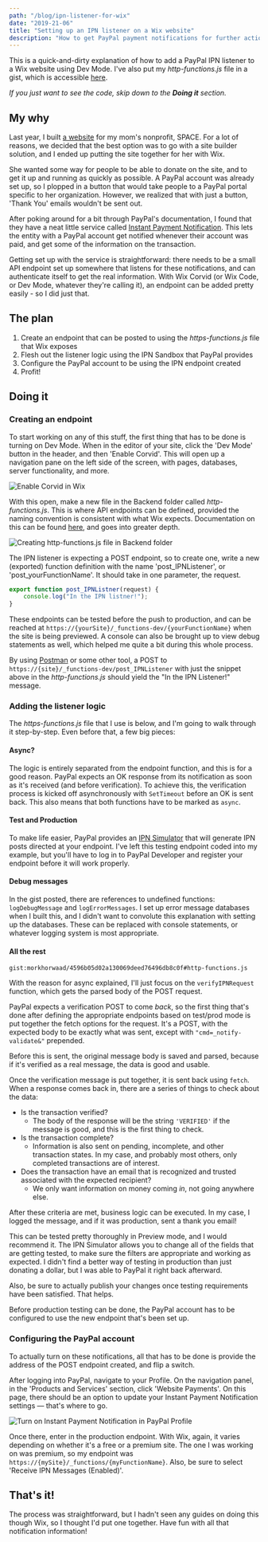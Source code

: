 ```yaml
---
path: "/blog/ipn-listener-for-wix"
date: "2019-21-06"
title: "Setting up an IPN listener on a Wix website"
description: "How to get PayPal payment notifications for further action"
---
```


This is a quick-and-dirty explanation of how to add a PayPal IPN listener to a Wix website using Dev Mode. I've also put my _http-functions.js_ file in a gist, which is accessible [here](https://gist.github.com/morkhorwaad/4596b05d02a130069deed76496db8c0f).

_If you just want to see the code, skip down to the **Doing it** section._ 

## My why

Last year, I built [a website](https://spaceinvermont.org) for my mom's nonprofit, SPACE. For a lot of reasons, we decided that the best option was to go with a site builder solution, and I ended up putting the site together for her with Wix. 

She wanted some way for people to be able to donate on the site, and to get it up and running as quickly as possible. A PayPal account was already set up, so I plopped in a button that would take people to a PayPal portal specific to her organization. However, we realized that with just a button, 'Thank You' emails wouldn't be sent out.

After poking around for a bit through PayPal's documentation, I found that they have a neat little service called [Instant Payment Notification](https://developer.paypal.com/docs/classic/products/instant-payment-notification/). This lets the entity with a PayPal account get notified whenever their account was paid, and get some of the information on the transaction. 

Getting set up with the service is straightforward: there needs to be a small API endpoint set up somewhere that listens for these notifications, and can authenticate itself to get the real information. With Wix Corvid (or Wix Code, or Dev Mode, whatever they're calling it), an endpoint can be added pretty easily - so I did just that. 

## The plan 

1. Create an endpoint that can be posted to using the _https-functions.js_ file that Wix exposes
2. Flesh out the listener logic using the IPN Sandbox that PayPal provides
3. Configure the PayPal account to be using the IPN endpoint created
4. Profit!

## Doing it

### Creating an endpoint

To start working on any of this stuff, the first thing that has to be done is turning on Dev Mode. When in the editor of your site, click the 'Dev Mode' button in the header, and then 'Enable Corvid'. This will open up a navigation pane on the left side of the screen, with pages, databases, server functionality, and more. 

<img alt="Enable Corvid in Wix" src="./enableCorvid.png"/>

With this open, make a new file in the Backend folder called _http-functions.js_. This is where API endpoints can be defined, provided the naming convention is consistent with what Wix expects. Documentation on this can be found [here](https://www.wix.com/corvid/reference/wix-http-functions.html), and goes into greater depth. 

<img alt="Creating http-functions.js file in Backend folder" src="./httpFunctionsFile.png" />

The IPN listener is expecting a POST endpoint, so to create one, write a new (exported) function definition with the name 'post_IPNListener', or 'post_yourFunctionName'. It should take in one parameter, the request.

```javascript
export function post_IPNListner(request) {
    console.log("In the IPN listner!");
}
```

These endpoints can be tested before the push to production, and can be reached at `https://{yourSite}/_functions-dev/{yourFunctionName}` when the site is being previewed. A console can also be brought up to view debug statements as well, which helped me quite a bit during this whole process.

By using [Postman](https://www.getpostman.com/) or some other tool, a POST to `https://{site}/_functions-dev/post_IPNListener` with just the snippet above in the _http-functions.js_ should yield the "In the IPN Listener!" message. 

### Adding the listener logic

The _https-functions.js_ file that I use is below, and I'm going to walk through it step-by-step. Even before that, a few big pieces: 

#### Async? 

The logic is entirely separated from the endpoint function, and this is for a good reason. PayPal expects an OK response from its notification as soon as it's received (and before verification). To achieve this, the verification process is kicked off asynchronously with `SetTimeout` before an OK is sent back. This also means that both functions have to be marked as `async`. 

#### Test and Production

To make life easier, PayPal provides an [IPN Simulator](https://developer.paypal.com/docs/classic/ipn/integration-guide/IPNSimulator/#ipn-listener-requirements) that will generate IPN posts directed at your endpoint. I've left this testing endpoint coded into my example, but you'll have to log in to PayPal Developer and register your endpoint before it will work properly. 

#### Debug messages
In the gist posted, there are references to undefined functions: `logDebugMessage` and `logErrorMessages`. I set up error message databases when I built this, and I didn't want to convolute this explanation with setting up the databases. These can be replaced with console statements, or whatever logging system is most appropriate. 

#### All the rest

`gist:morkhorwaad/4596b05d02a130069deed76496db8c0f#http-functions.js`

With the reason for async explained, I'll just focus on the `verifyIPNRequest` function, which gets the parsed body of the POST request. 

PayPal expects a verification POST to come _back_, so the first thing that's done after defining the appropriate endpoints based on test/prod mode is put together the fetch options for the request. It's a POST, with the expected body to be exactly what was sent, except with `"cmd=_notify-validate&"` prepended. 

Before this is sent, the original message body is saved and parsed, because if it's verified as a real message, the data is good and usable. 

Once the verification message is put together, it is sent back using `fetch`. When a response comes back in, there are a series of things to check about the data: 

- Is the transaction verified? 
    - The body of the response will be the string `'VERIFIED'` if the message is good, and this is the first thing to check. 
- Is the transaction complete? 
    - Information is also sent on pending, incomplete, and other transaction states. In my case, and probably most others, only completed transactions are of interest. 
- Does the transaction have an email that is recognized and trusted associated with the expected recipient?
    - We only want information on money coming _in_, not going anywhere else. 

After these criteria are met, business logic can be executed. In my case, I logged the message, and if it was production, sent a thank you email! 

This can be tested pretty thoroughly in Preview mode, and I would recommend it. The IPN Simulator allows you to change all of the fields that are getting tested, to make sure the filters are appropriate and working as expected. I didn't find a better way of testing in production than just donating a dollar, but I was able to PayPal it right back afterward. 

Also, be sure to actually publish your changes once testing requirements have been satisfied. That helps. 

Before production testing can be done, the PayPal account has to be configured to use the new endpoint that's been set up. 

### Configuring the PayPal account

To actually turn on these notifications, all that has to be done is provide the address of the POST endpoint created, and flip a switch. 

After logging into PayPal, navigate to your Profile. On the navigation panel, in the 'Products and Services' section, click 'Website Payments'. On this page, there should be an option to update your Instant Payment Notification settings &mdash; that's where to go. 

<img alt="Turn on Instant Payment Notification in PayPal Profile" src="paypalConfig.png" />

Once there, enter in the production endpoint. With Wix, again, it varies depending on whether it's a free or a premium site. The one I was working on was premium, so my endpoint was `https://{mySite}/_functions/{myFunctionName}`. Also, be sure to select 'Receive IPN Messages (Enabled)'. 

## That's it! 

The process was straightforward, but I hadn't seen any guides on doing this though Wix, so I thought I'd put one together. Have fun with all that notification information!

<script src="https://gist.github.com/morkhorwaad/4596b05d02a130069deed76496db8c0f.js"></script>


